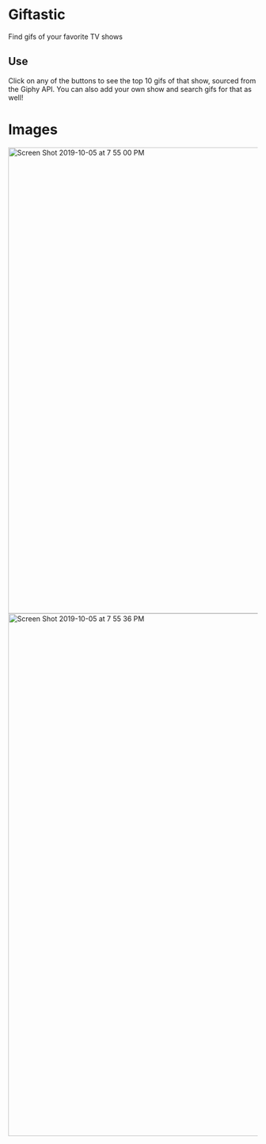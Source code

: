 # Giftastic
Find gifs of your favorite TV shows 

## Use
Click on any of the buttons to see the top 10 gifs of that show, sourced from the Giphy API. You can also add your own show and search gifs for that as well!

# Images
<img width="940" alt="Screen Shot 2019-10-05 at 7 55 00 PM" src="https://user-images.githubusercontent.com/46848995/66263586-518a8580-e7aa-11e9-9914-c36d80b753c1.png">
<img width="1054" alt="Screen Shot 2019-10-05 at 7 55 36 PM" src="https://user-images.githubusercontent.com/46848995/66263587-5a7b5700-e7aa-11e9-874e-5501cc48bc63.png">

